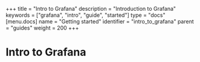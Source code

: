 +++
title = "Intro to Grafana"
description = "Introduction to Grafana"
keywords = ["grafana", "intro", "guide", "started"]
type = "docs"
[menu.docs]
name = "Getting started"
identifier = "intro_to_grafana"
parent = "guides"
weight = 200
+++

# Intro to Grafana

